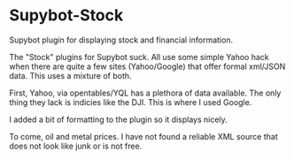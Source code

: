 Supybot-Stock
=============

Supybot plugin for displaying stock and financial information.

The "Stock" plugins for Supybot suck. All use some simple Yahoo hack when there are quite a few sites (Yahoo/Google) that offer
formal xml/JSON data. This uses a mixture of both.

First, Yahoo, via opentables/YQL has a plethora of data available. The only thing they lack is indicies like the DJI. This is where
I used Google. 

I added a bit of formatting to the plugin so it displays nicely. 

To come, oil and metal prices. I have not found a reliable XML source that does not look like junk or is not free.

